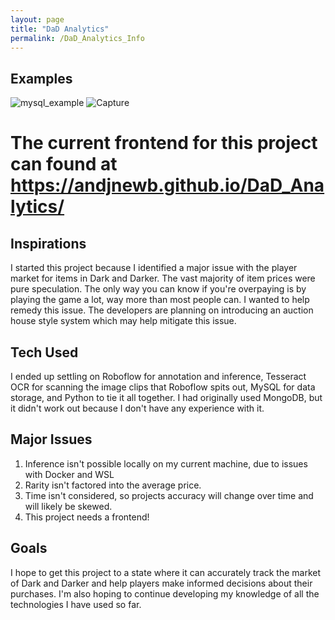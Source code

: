 ```yaml
---
layout: page
title: "DaD Analytics"
permalink: /DaD_Analytics_Info
---
```

## Examples
![mysql_example](https://github.com/andjnewb/andjnewb.github.io/assets/71988305/9fb707cb-2b76-401d-98e4-f4af9d3e561e)
![Capture](https://github.com/andjnewb/andjnewb.github.io/assets/71988305/bce7abe3-1494-43e5-8fdb-408e7dc64853)
# The current frontend for this project can found at https://andjnewb.github.io/DaD_Analytics/  

## Inspirations 
<p>I started this project because I identified a major issue with the player market for items in Dark and Darker. The vast majority of item prices were pure speculation.
  The only way you can know if you're overpaying is by playing the game a lot, way more than most people can. I wanted to help remedy this issue. The developers are planning on introducing an 
  auction house style system which may help mitigate this issue.
</p>

## Tech Used 

<p>
I ended up settling on Roboflow for annotation and inference, Tesseract OCR for scanning the image clips that Roboflow spits out, MySQL for data storage, and Python to tie it all together.
I had originally used MongoDB, but it didn't work out because I don't have any experience with it. 
</p>

## Major Issues 

<ol>
  <li>Inference isn't possible locally on my current machine, due to issues with Docker and WSL</li>
  <li>Rarity isn't factored into the average price.</li>
  <li>Time isn't considered, so projects accuracy will change over time and will likely be skewed.</li>
  <li>This project needs a frontend!</li>
</ol>  

## Goals  

<p>I hope to get this project to a state where it can accurately track the market of Dark and Darker and help players make informed decisions about their purchases. I'm also hoping to continue developing my knowledge of all the technologies I have used so far.</p>
